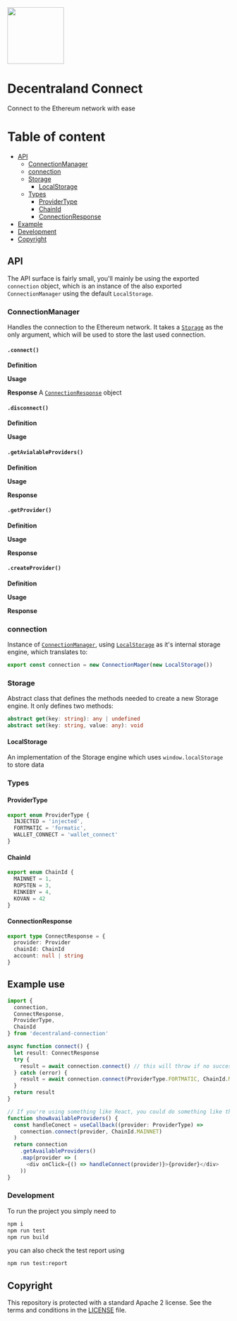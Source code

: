 <img src="https://ui.decentraland.org/decentraland_256x256.png" height="128" width="128" />

# Decentraland Connect

Connect to the Ethereum network with ease

# Table of content

- [API](#api)
  - [ConnectionManager](#ConnectionManager)
  - [connection](#connection)
  - [Storage](#Storage)
    - [LocalStorage](#LocalStorage)
  - [Types](#types)
    - [ProviderType](#ProviderType)
    - [ChainId](#ChainId)
    - [ConnectionResponse](#ConnectionResponse)
- [Example](#example)
- [Development](#development)
- [Copyright](#copyright)

## API

The API surface is fairly small, you'll mainly be using the exported `connection` object, which is an instance of the also exported `ConnectionManager` using the default `LocalStorage`.

### ConnectionManager

Handles the connection to the Ethereum network. It takes a [`Storage`](#Storage) as the only argument, which will be used to store the last used connection.

#### `.connect()`

**Definition**

**Usage**

**Response**
A [`ConnectionResponse`](#ConnectionResponse) object

#### `.disconnect()`

**Definition**

**Usage**

#### `.getAvialableProviders()`

**Definition**

**Usage**

**Response**

#### `.getProvider()`

**Definition**

**Usage**

**Response**

#### `.createProvider()`

**Definition**

**Usage**

**Response**

### connection

Instance of [`ConnectionManager`](#ConnectionManager), using [`LocalStorage`](#LocalStorage) as it's internal storage engine, which translates to:

```typescript
export const connection = new ConnectionMager(new LocalStorage())
```

### Storage

Abstract class that defines the methods needed to create a new Storage engine. It only defines two methods:

```typescript
abstract get(key: string): any | undefined
abstract set(key: string, value: any): void
```

#### LocalStorage

An implementation of the Storage engine which uses `window.localStorage` to store data

### Types

#### ProviderType

```typescript
export enum ProviderType {
  INJECTED = 'injected',
  FORTMATIC = 'formatic',
  WALLET_CONNECT = 'wallet_connect'
}
```

#### ChainId

```typescript
export enum ChainId {
  MAINNET = 1,
  ROPSTEN = 3,
  RINKEBY = 4,
  KOVAN = 42
}
```

#### ConnectionResponse

```typescript
export type ConnectResponse = {
  provider: Provider
  chainId: ChainId
  account: null | string
}
```

## Example use

```typescript
import {
  connection,
  ConnectResponse,
  ProviderType,
  ChainId
} from 'decentraland-connection'

async function connect() {
  let result: ConnectResponse
  try {
    result = await connection.connect() // this will throw if no successful connect was called before
  } catch (error) {
    result = await connection.connect(ProviderType.FORTMATIC, ChainId.MAINNET)
  }
  return result
}

// If you're using something like React, you could do something like this (after trying a `.connect()`)
function showAvailableProviders() {
  const handleConect = useCallback((provider: ProviderType) =>
    connection.connect(provider, ChainId.MAINNET)
  )
  return connection
    .getAvailableProviders()
    .map(provider => (
      <div onClick={() => handleConnect(provider)}>{provider}</div>
    ))
}
```

### Development

To run the project you simply need to

```bash
npm i
npm run test
npm run build
```

you can also check the test report using

```bash
npm run test:report
```

## Copyright

This repository is protected with a standard Apache 2 license. See the terms and conditions in the [LICENSE](https://github.com/decentraland/decentraland-connect/blob/master/LICENSE) file.
